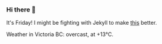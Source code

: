 ### Hi there :wave:

It's Friday! I might be fighting with Jekyll to make [this](https://swissclubtoronto.ca) better.

Weather in Victoria BC: overcast, at +13°C.
